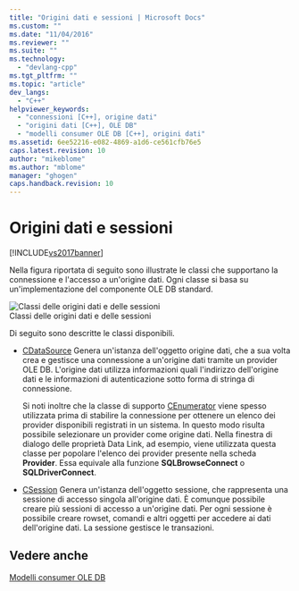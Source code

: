 ```yaml
---
title: "Origini dati e sessioni | Microsoft Docs"
ms.custom: ""
ms.date: "11/04/2016"
ms.reviewer: ""
ms.suite: ""
ms.technology: 
  - "devlang-cpp"
ms.tgt_pltfrm: ""
ms.topic: "article"
dev_langs: 
  - "C++"
helpviewer_keywords: 
  - "connessioni [C++], origine dati"
  - "origini dati [C++], OLE DB"
  - "modelli consumer OLE DB [C++], origini dati"
ms.assetid: 6ee52216-e082-4869-a1d6-ce561cfb76e5
caps.latest.revision: 10
author: "mikeblome"
ms.author: "mblome"
manager: "ghogen"
caps.handback.revision: 10
---
```

# Origini dati e sessioni
[!INCLUDE[vs2017banner](../../assembler/inline/includes/vs2017banner.md)]

Nella figura riportata di seguito sono illustrate le classi che supportano la connessione e l'accesso a un'origine dati.  Ogni classe si basa su un'implementazione del componente OLE DB standard.  
  
 ![Classi delle origini dati e delle sessioni](../../data/oledb/media/vcdatasourcesessionclasses.png "vcDataSourceSessionClasses")  
Classi delle origini dati e delle sessioni  
  
 Di seguito sono descritte le classi disponibili.  
  
-   [CDataSource](../../data/oledb/cdatasource-class.md) Genera un'istanza dell'oggetto origine dati, che a sua volta crea e gestisce una connessione a un'origine dati tramite un provider OLE DB.  L'origine dati utilizza informazioni quali l'indirizzo dell'origine dati e le informazioni di autenticazione sotto forma di stringa di connessione.  
  
     Si noti inoltre che la classe di supporto [CEnumerator](../../data/oledb/cenumerator-class.md) viene spesso utilizzata prima di stabilire la connessione per ottenere un elenco dei provider disponibili registrati in un sistema.  In questo modo risulta possibile selezionare un provider come origine dati.  Nella finestra di dialogo delle proprietà Data Link, ad esempio, viene utilizzata questa classe per popolare l'elenco dei provider presente nella scheda **Provider**.  Essa equivale alla funzione **SQLBrowseConnect** o **SQLDriverConnect**.  
  
-   [CSession](../../data/oledb/csession-class.md) Genera un'istanza dell'oggetto sessione, che rappresenta una sessione di accesso singola all'origine dati.  È comunque possibile creare più sessioni di accesso a un'origine dati.  Per ogni sessione è possibile creare rowset, comandi e altri oggetti per accedere ai dati dell'origine dati.  La sessione gestisce le transazioni.  
  
## Vedere anche  
 [Modelli consumer OLE DB](../../data/oledb/ole-db-consumer-templates-cpp.md)